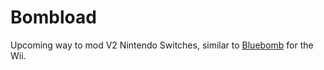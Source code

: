 # Bombload
Upcoming way to mod V2 Nintendo Switches, similar to [Bluebomb](https://github.com/Fullmetal5/bluebomb) for the Wii.

